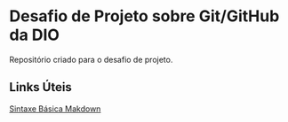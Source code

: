 # Desafio de Projeto sobre Git/GitHub da DIO
Repositório criado para o desafio de projeto.

## Links Úteis
[Sintaxe Básica Makdown](https://markdownguide.org/basic-sintax/)

